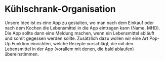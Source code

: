 # Kühlschrank-Organisation
Unsere Idee ist es eine App zu gestalten, wo man nach dem Einkauf oder nach dem Kochen die Lebensmittel in die App eintragen kann (Name, MHD). 
Die App sollte dann eine Meldung machen, wenn ein Lebensmittel abläuft und somit gegessen werden sollte.
Zusätzlich dazu wollen wir eine Art Pop-Up Funktion einrichten, welche Rezepte vorschlägt, die mit den Lebensmittel in der App (vorallem mit denen, die bald ablaufen) übereinstimmen.
